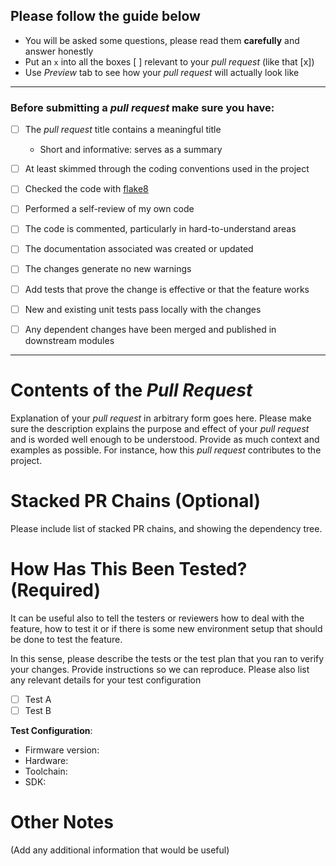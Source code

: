 <!-- Preambule -->

## Please follow the guide below

- You will be asked some questions, please read them **carefully** and answer honestly
- Put an `x` into all the boxes [ ] relevant to your *pull request* (like that [x])
- Use *Preview* tab to see how your *pull request* will actually look like

---

### Before submitting a *pull request* make sure you have:
- [ ] The *pull request* title contains a meaningful title
  - Short and informative: serves as a summary
- [ ] At least skimmed through the coding conventions used in the project
- [ ] Checked the code with [flake8](https://pypi.python.org/pypi/flake8)
- [ ] Performed a self-review of my own code
- [ ] The code is commented, particularly in hard-to-understand areas
- [ ] The documentation associated was created or updated
- [ ] The changes generate no new warnings
- [ ] Add tests that prove the change is effective or that the feature works
- [ ] New and existing unit tests pass locally with the changes
- [ ] Any dependent changes have been merged and published in downstream modules


---
<!-- Describe what you've done -->

# Contents of the *Pull Request*

Explanation of your *pull request* in arbitrary form goes here. Please make sure the description explains the purpose and effect of your *pull request* and is worded well enough to be understood. Provide as much context and examples as possible. For instance, how this *pull request* contributes to the project.

# Stacked PR Chains (Optional)

Please include list of stacked PR chains, and showing the dependency tree.

# How Has This Been Tested? (Required)

It can be useful also to tell the testers or reviewers how to deal with the feature, how to test it or if there is some new environment setup that should be done to test the feature.

In this sense, please describe the tests or the test plan that you ran to verify your changes. Provide instructions so we can reproduce. Please also list any relevant details for your test configuration

- [ ] Test A
- [ ] Test B

**Test Configuration**:
* Firmware version:
* Hardware:
* Toolchain:
* SDK:

# Other Notes

(Add any additional information that would be useful)
